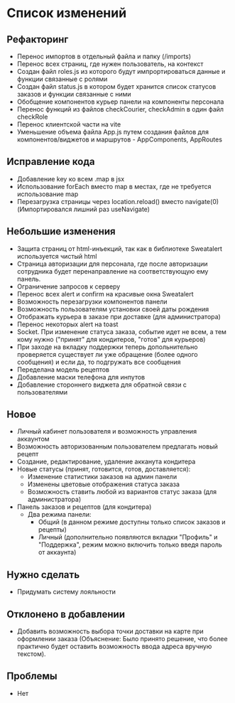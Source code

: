 # Список изменений

## Рефакторинг

- Перенос импортов в отдельный файла и папку (/imports)
- Перенос всех страниц, где нужен пользователь, на контекст
- Создан файл roles.js из которого будут импрортироваться данные и функции связанные с ролями
- Создан файл status.js в котором будет хранится список статусов заказов и функции связанные с ними
- Обобщение компонентов курьер панели на компоненты персонала
- Перенос функций из файлов checkCourier, checkAdmin в один файл checkRole
- Перенос клиентской части на vite
- Уменьшение объема файла App.js путем создания файлов для компонентов/виджетов и маршрутов - AppComponents, AppRoutes 

## Исправление кода

- Добавление key ко всем .map в jsx
- Использование forEach вместо map в местах, где не требуется использование map
- Перезагрузка страницы через location.reload() вместо navigate(0) (Импортировался лишний раз useNavigate)

## Небольшие изменения 

- Защита страниц от html-инъекций, так как в библиотеке Sweatalert используется чистый html
- Страница авторизации для персонала, где после авторизации сотрудника будет перенаправление на соответствующую ему панель.
- Ограничение запросов к серверу
- Перенос всех alert и confirm на красивые окна Sweatalert
- Возможность перезагрузки компонентов панели
- Возможность пользователям установки своей даты рождения
- Отображать курьера в заказе при доставке (для администратора)
- Перенос некоторых alert на toast
- Socket. При изменение статуса заказа, событие идет не всем, а тем кому нужно ("принят" для кондитеров, "готов" для курьеров) 
- При заходе на вкладку поддержки теперь допольнительно проверяется существует ли уже обращение (более одного сообщения) и если да, то подгружать все сообщения
- Переделана модель рецептов
- Добавление маски телефона для инпутов
- Добавление стороннего виджета для обратной связи с пользователями
	
## Новое

- Личный кабинет пользователя и возможность управления аккаунтом
- Возможность авторизованным пользователем предлагать новый рецепт
- Создание, редактирование, удаление акканута кондитера
- Новые статусы (принят, готовится, готов, доставляется):
	- Изменение статистики заказов на админ панели
	- Изменены цветовые отображения статуса заказа 
	- Возможность ставить любой из вариантов статус заказа (для администратора)
- Панель заказов и рецептов (для кондитера)
	- Два режима панели:
		- Общий (в данном режиме доступны только список заказов и рецепты)
		- Личный (дополнительно появляются вкладки "Профиль" и "Поддержка", режим можно включить только введя пароль от аккаунта)

## Нужно сделать

- Придумать систему лояльности

## Отклонено в добавлении

- Добавить возможность выбора точки доставки на карте при оформлении заказа (Объяснение: Было принято решение, что более практично будет оставить возможность ввода адреса вручную текстом).

## Проблемы

- Нет

